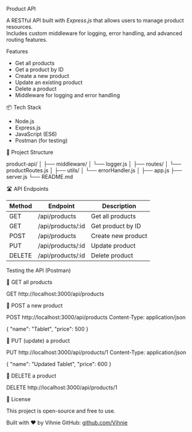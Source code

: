 Product API

A RESTful API built with *Express.js* that allows users to manage product resources.  
Includes custom middleware for logging, error handling, and advanced routing features.

 Features

- Get all products  
- Get a product by ID  
- Create a new product  
- Update an existing product  
- Delete a product  
- Middleware for logging and error handling

📦 Tech Stack

- Node.js  
- Express.js  
- JavaScript (ES6)  
- Postman (for testing)

📂 Project Structure

product-api/
│
├── middleware/
│   └── logger.js
│
├── routes/
│   └── productRoutes.js
│
├── utils/
│   └── errorHandler.js
│
├── app.js
├── server.js
└── README.md


🛣 API Endpoints

| Method | Endpoint             | Description           |
|--------|----------------------|-----------------------|
| GET    | /api/products      | Get all products      |
| GET    | /api/products/:id  | Get product by ID     |
| POST   | /api/products      | Create new product    |
| PUT    | /api/products/:id  | Update product        |
| DELETE | /api/products/:id  | Delete product        |


Testing the API (Postman)

🔹 GET all products

GET http://localhost:3000/api/products


🔹 POST a new product

POST http://localhost:3000/api/products
Content-Type: application/json

{
  "name": "Tablet",
  "price": 500
}


🔹 PUT (update) a product

PUT http://localhost:3000/api/products/1
Content-Type: application/json

{
  "name": "Updated Tablet",
  "price": 600
}


🔹 DELETE a product

DELETE http://localhost:3000/api/products/1



 📄 License

This project is open-source and free to use.

Built with ❤ by Vihnie 
GitHub: [github.com/Vihnie](https://github.com/Vihnie)
